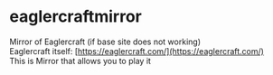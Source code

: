 # eaglercraftmirror
Mirror of Eaglercraft (if base site does not working)<br/>
Eaglercraft itself: [https://eaglercraft.com/](https://eaglercraft.com/)<br/>
This is Mirror that allows you to play it
